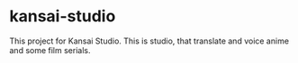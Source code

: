 # kansai-studio

This project for Kansai Studio.
This is studio, that translate and voice anime and some film serials.
